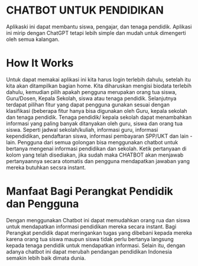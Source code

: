 # CHATBOT UNTUK PENDIDIKAN
Aplikaski ini dapat membantu siswa, pengajar, dan tenaga pendidik. Aplikasi ini mirip dengan ChatGPT tetapi lebih simple dan mudah untuk dimengerti oleh semua kalangan.
# How It Works
Untuk dapat memakai aplikasi ini kita harus login terlebih dahulu, setelah itu kita akan ditampilkan bagian home. Kita diharuskan mengisi biodata terlebih dahulu, kemudian pilih apakah pengguna merupakan orang tua siswa, Guru/Dosen, Kepala Sekolah, siswa atau tenaga pendidik. 
Selanjutnya terdapat pilihan fitur yang dapat pengguna gunakan sesuai dengan klasifikasi (beberapa fitur hanya bisa digunakan oleh Guru, kepala sekolah dan tenaga pendidik.
Tenaga pendidik/ kepala sekolah dapat menambahkan informasi yang paling banyak ditanyakan oleh guru, siswa dan orang tua siswa. Seperti jadwal sekolah/kuliah, informasi guru, informasi kependidikan, pendaftaran siswa, informasi pembayaran SPP/UKT dan lain - lain.
Pengguna dari semua golongan bisa menggunakan chatbot untuk bertanya mengenai informasi pendidikan dan sekolah. Ketik pertanyaan di kolom yang telah disediakan, jika sudah maka CHATBOT akan menjawab pertanyaannya secara otomatis dan pengguna mendapatkan jawaban yang mereka butuhkan secsra instant.
# Manfaat Bagi Perangkat Pendidik dan Pengguna 
Dengan menggunakan Chatbot ini dapat memudahkan orang rua dan siswa untuk mendapatkan informasi pendidikan mereka secara instant. Bagi Perangkat pendidik dapat meringankan tugas yang dibebani kepada mereka karena orang tua siswa maupun siswa tidak perlu bertanya langsung kepada tenaga pendidik untuk mendapatkan informasi. Selain itu, dengan adanya chatbot ini dapat merubah pendangan pendidikan Indonesia semakin lebih baik dimata dunia.
